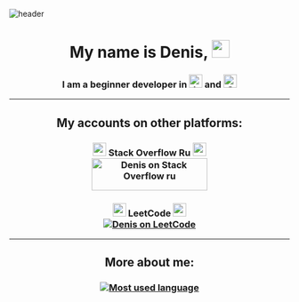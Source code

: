 ![header](https://capsule-render.vercel.app/api?type=waving&color=gradient&height=256&section=header&text=Hello%20World,&fontSize=75&animation=fadeIn&fontAlignY=38&desc=and%20to%20everyone%20who%20visited%20my%20profile!&descAlignY=51&descAlign=62)

<h1 align="center">My name is Denis,  
<a href="#"><img src="https://github.com/blackcater/blackcater/raw/main/images/Hi.gif" height="32"/></a></h1>
<h3 align="center">I am a beginner developer in
<a href="#"><img src="https://github.com/deniskasosiska/deniskasosiska/assets/44068354/b44d969a-d630-45f2-9ea7-c47cbb88ee2d" alt="Java" height="24"/></a>
and <a href="#"><img src="https://github.com/deniskasosiska/deniskasosiska/assets/44068354/81ce38dd-4fa5-4fdb-be20-0ba0fbdebe61" alt="C#" height="24"/></a></h3>

---


<h2 align="center">My accounts on other platforms:</h2>

<h3 align="center">
<a href="#"><img src="https://github.com/deniskasosiska/deniskasosiska/assets/44068354/c6a3debc-ccf3-4443-afba-910ac7735a53" height="24"/></a>
Stack Overflow Ru 
<a href="#"><img src="https://github.com/deniskasosiska/deniskasosiska/assets/44068354/c6a3debc-ccf3-4443-afba-910ac7735a53" height="24"/></a>
<br/><a href="https://ru.stackoverflow.com/users/592447/deniska-sosiska/">
<img src="https://ru.stackoverflow.com/users/flair/592447.png?theme=dark" width="208" height="58" alt="Denis on Stack Overflow ru"/></a></h3>

<h3 align="center">
<a href="#"><img src="https://github.com/deniskasosiska/deniskasosiska/assets/44068354/afcf3c3c-3e65-4f72-af6c-27f7745d1038" height="24"/></a>
LeetCode
<a href="#"><img src="https://github.com/deniskasosiska/deniskasosiska/assets/44068354/afcf3c3c-3e65-4f72-af6c-27f7745d1038" height="24"/></a>  
<br/><a href="https://leetcode.com/u/DeniskaSosiSka/">
<img src="https://leetcode-stats-six.vercel.app/?username=DeniskaSosiSka&theme=dark" alt="Denis on LeetCode"/></a></h3>

---

<h2 align="center">More about me:</h2>
<h3 align="center"><a href="#"><img src="https://github-readme-stats.vercel.app/api/top-langs/?username=deniskasosiska&layout=compact" alt="Most used language"/></a></h3>

<!-- https://github.com/deniskasosiska/deniskasosiska/assets/44068354/259355b5-4137-47bf-81fb-60f428a769e3 -->
